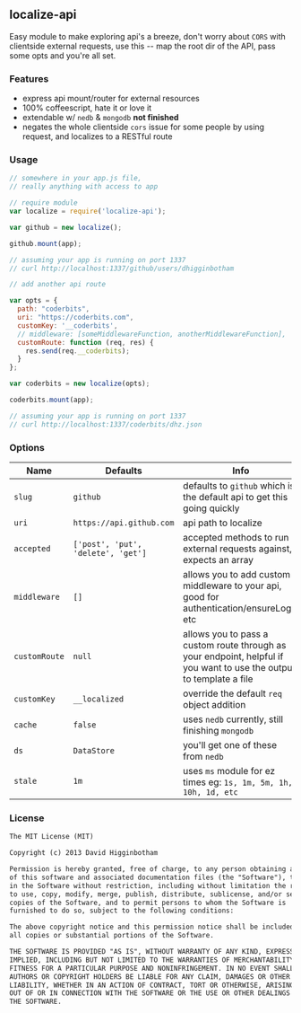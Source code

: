## localize-api
Easy module to make exploring api's a breeze, don't worry about `CORS` with clientside external requests, use this -- map the root dir of the API, pass some opts and you're all set.

### Features
- express api mount/router for external resources
- 100% coffeescript, hate it or love it
- extendable w/ `nedb` & `mongodb` __not finished__
- negates the whole clientside `cors` issue for some people by using request, and localizes to a RESTful route

### Usage
```js
// somewhere in your app.js file,
// really anything with access to app

// require module
var localize = require('localize-api');

var github = new localize();

github.mount(app);

// assuming your app is running on port 1337
// curl http://localhost:1337/github/users/dhigginbotham

// add another api route

var opts = {
  path: "coderbits",
  uri: "https://coderbits.com",
  customKey: '__coderbits',
  // middleware: [someMiddlewareFunction, anotherMiddlewareFunction],
  customRoute: function (req, res) {
    res.send(req.__coderbits);
  }
};

var coderbits = new localize(opts);

coderbits.mount(app);

// assuming your app is running on port 1337
// curl http://localhost:1337/coderbits/dhz.json
```

### Options
Name | Defaults | Info
--- | --- | ---
`slug` | `github` | defaults to `github` which is the default api to get this going quickly
`uri` | `https://api.github.com` | api path to localize
`accepted` | `['post', 'put', 'delete', 'get']` | accepted methods to run external requests against, expects an array
`middleware` | `[]` | allows you to add custom middleware to your api, good for authentication/ensureLogin etc
`customRoute` | `null` | allows you to pass a custom route through as your endpoint, helpful if you want to use the output to template a file
`customKey` | `__localized` | override the default `req` object addition
`cache` | `false` | uses `nedb` currently, still finishing `mongodb`
`ds` | `DataStore` | you'll get one of these from `nedb`
`stale` | `1m` | uses `ms` module for ez times eg: `1s, 1m, 5m, 1h, 10h, 1d, etc`


### License
```md
The MIT License (MIT)

Copyright (c) 2013 David Higginbotham 

Permission is hereby granted, free of charge, to any person obtaining a copy
of this software and associated documentation files (the "Software"), to deal
in the Software without restriction, including without limitation the rights
to use, copy, modify, merge, publish, distribute, sublicense, and/or sell
copies of the Software, and to permit persons to whom the Software is
furnished to do so, subject to the following conditions:

The above copyright notice and this permission notice shall be included in
all copies or substantial portions of the Software.

THE SOFTWARE IS PROVIDED "AS IS", WITHOUT WARRANTY OF ANY KIND, EXPRESS OR
IMPLIED, INCLUDING BUT NOT LIMITED TO THE WARRANTIES OF MERCHANTABILITY,
FITNESS FOR A PARTICULAR PURPOSE AND NONINFRINGEMENT. IN NO EVENT SHALL THE
AUTHORS OR COPYRIGHT HOLDERS BE LIABLE FOR ANY CLAIM, DAMAGES OR OTHER
LIABILITY, WHETHER IN AN ACTION OF CONTRACT, TORT OR OTHERWISE, ARISING FROM,
OUT OF OR IN CONNECTION WITH THE SOFTWARE OR THE USE OR OTHER DEALINGS IN
THE SOFTWARE.
```
